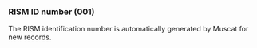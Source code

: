### RISM ID number (001)  

The RISM identification number is automatically generated by Muscat for new records.
